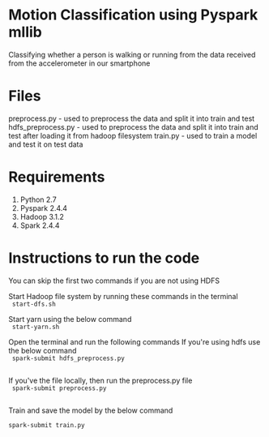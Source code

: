 # Motion Classification using Pyspark mllib
Classifying whether a person is walking or running from the data received from the accelerometer in our smartphone

# Files
 preprocess.py - used to preprocess the data and split it into train and test
 hdfs_preprocess.py - used to preprocess the data and split it into train and test after loading it from hadoop filesystem
 train.py - used to train a model and test it on test data
 
# Requirements
1) Python 2.7 <br>
2) Pyspark 2.4.4 <br>
3) Hadoop 3.1.2 <br>
4) Spark 2.4.4 <br>

# Instructions to run the code
You can skip the first two commands if you are not using HDFS

Start Hadoop file system by running these commands in the terminal
<br>
<code>
start-dfs.sh 
</code>

Start yarn using the below command
<br>
<code>
start-yarn.sh
</code>

Open the terminal and run the following commands
If you're using hdfs use the below command
<br>
<code>
spark-submit hdfs_preprocess.py                                                                               
</code>

If you've the file locally, then run the preprocess.py file
<br>
<code>
spark-submit preprocess.py                                                                               
</code>

Train and save the model by the below command
<br>
<code>
spark-submit train.py                                                                               
</code>
 
